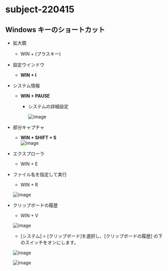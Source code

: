 # subject-220415

## Windows キーのショートカット
- 拡大鏡
  - WIN + (プラスキー) 
- 設定ウインドウ
  - **WIN + I**
- システム情報
  - **WIN + PAUSE**
    - システムの詳細設定
   
      ![image](https://github.com/winofsql/subject-220415/assets/1501327/2cc10e02-d181-4a72-8b7b-d185fbf31b2b)

- 部分キャプチャ
  - **WIN + SHIFT + S**\
  ![image](https://user-images.githubusercontent.com/1501327/163702949-88db9a82-60aa-4b55-bfbf-8e09731efb5b.png)
- エクスプローラ
  - WIN + E
- ファイル名を指定して実行
  - WIN + R
 
  ![image](https://github.com/winofsql/subject-220415/assets/1501327/43b5f103-9146-4ea5-b8d2-84b4618f554b)
  
- クリップボードの履歴
  - WIN + V
 
  ![image](https://github.com/winofsql/subject-220415/assets/1501327/c7a6be23-d58d-406a-8c52-eba1d38ba179)
  
  - [システム] > [クリップボード]を選択し、[クリップボードの履歴] の下のスイッチをオンにします。
 
  ![image](https://github.com/winofsql/subject-220415/assets/1501327/2a215808-f24e-43c5-a156-8e19f380926e)

  ![image](https://github.com/winofsql/subject-220415/assets/1501327/1ebad471-1db2-4eff-9b87-43bc5fa13422)


